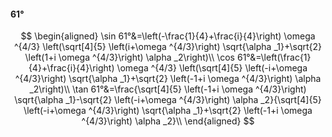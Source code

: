 #### 61°

$$
\begin{aligned}
\sin 61°&=\left(-\frac{1}{4}+\frac{i}{4}\right) \omega ^{4/3} \left(\sqrt[4]{5} \left(i+\omega ^{4/3}\right) \sqrt{\alpha _1}+\sqrt{2} \left(1+i \omega ^{4/3}\right)
\alpha _2\right)\\
\cos 61°&=\left(\frac{1}{4}+\frac{i}{4}\right) \omega ^{4/3} \left(\sqrt[4]{5} \left(-i+\omega ^{4/3}\right) \sqrt{\alpha _1}+\sqrt{2} \left(-1+i \omega ^{4/3}\right)
\alpha _2\right)\\
\tan 61°&=\frac{\sqrt[4]{5} \left(-1+i \omega ^{4/3}\right) \sqrt{\alpha _1}-\sqrt{2} \left(-i+\omega ^{4/3}\right) \alpha _2}{\sqrt[4]{5} \left(-i+\omega ^{4/3}\right)
\sqrt{\alpha _1}+\sqrt{2} \left(-1+i \omega ^{4/3}\right) \alpha _2}\\
\end{aligned}
$$


